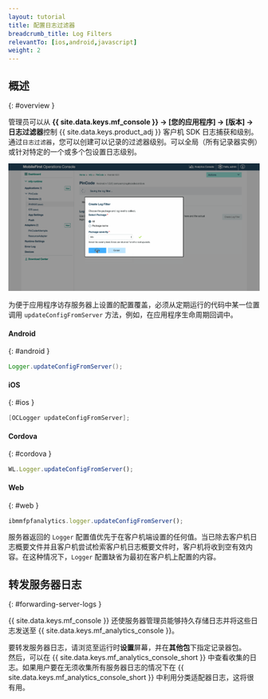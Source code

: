 ```yaml
---
layout: tutorial
title: 配置日志过滤器
breadcrumb_title: Log Filters
relevantTo: [ios,android,javascript]
weight: 2
---
```

<!-- NLS_CHARSET=UTF-8 -->
## 概述
{: #overview }

管理员可以从 **{{ site.data.keys.mf_console }} → [您的应用程序] → [版本] → 日志过滤器**控制 {{ site.data.keys.product_adj }} 客户机 SDK 日志捕获和级别。  
通过`日志过滤器`，您可以创建可以记录的过滤器级别。可以全局（所有记录器实例）或针对特定的一个或多个包设置日志级别。

<img class="gifplayer"  alt="创建日志过滤器" src="add-log-filter.png"/>

为便于应用程序访存服务器上设置的配置覆盖，必须从定期运行的代码中某一位置调用 `updateConfigFromServer` 方法，例如，在应用程序生命周期回调中。


#### Android
{: #android }

```java
Logger.updateConfigFromServer();
```

#### iOS
{: #ios }

```objective-c
[OCLogger updateConfigFromServer];
```

#### Cordova
{: #cordova }

```javascript
WL.Logger.updateConfigFromServer();
```

#### Web
{: #web }

```javascript
ibmmfpfanalytics.logger.updateConfigFromServer();
```

服务器返回的 `Logger` 配置值优先于在客户机端设置的任何值。当已除去客户机日志概要文件并且客户机尝试检索客户机日志概要文件时，客户机将收到空有效内容。在这种情况下，`Logger` 配置缺省为最初在客户机上配置的内容。

## 转发服务器日志
{: #forwarding-server-logs }

{{ site.data.keys.mf_console }} 还使服务器管理员能够持久存储日志并将这些日志发送至 {{ site.data.keys.mf_analytics_console }}。

要转发服务器日志，请浏览至运行时**设置**屏幕，并在**其他包**下指定记录器包。  
然后，可以在 {{ site.data.keys.mf_analytics_console_short }} 中查看收集的日志。如果用户要在无须收集所有服务器日志的情况下在 {{ site.data.keys.mf_analytics_console_short }} 中利用分类适配器日志，这将很有用。
